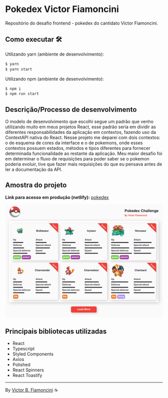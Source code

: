 # Pokedex Victor Fiamoncini

Repositório do desafio frontend - pokedex do cantidato Victor Fiamoncini.

## Como executar  🛠
Utilizando yarn (ambiente de desenvolvimento):

```bash
$ yarn
$ yarn start
```

Utilizando npm (ambiente de desenvolvimento):

```bash
$ npm i
$ npm run start
```

## Descrição/Processo de desenvolvimento

O modelo de desenvolvimento que escolhi segue um padrão que venho utilizando muito em meus projetos React, esse padrão seria em dividir as diferentes responsabilidades da aplicação em contextos, fazendo uso da ContextAPI nativa do React. Nesse projeto me deparei com dois contextos: o de esquema de cores da interface e o de pokemons, onde esses contextos possuem estados, métodos e tipos diferentes para fornecer determinada funcionalidade ao restante da aplicação. Meu maior desafio foi em determinar o fluxo de requisições para poder saber se o pokemon poderia evoluir, tive que fazer mais requisições do que eu pensava antes de ler a documentação da API.

## Amostra do projeto

**Link para acesso em produção (netlify):** [pokedex](https://victorfiamoncinipokedex.netlify.app)

![Result](.github/project.png)

## Principais bibliotecas utilizadas
- React
- Typescript
- Styled Components
- Axios
- Polished
- React Spinners
- React Toastify

----------
By [Victor B. Fiamoncini](https://github.com/Victor-Fiamoncini) ☕️
